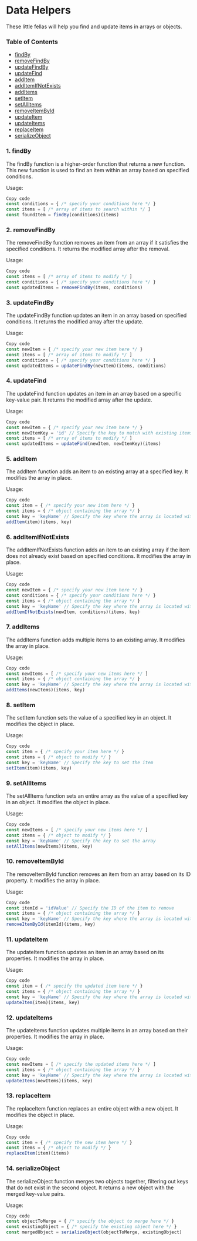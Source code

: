 # Data Helpers

These little fellas will help you find and update items in arrays or objects.

### Table of Contents
- [findBy](#1-findby)
- [removeFindBy](#2-removefindby)
- [updateFindBy](#3-updatefindby)
- [updateFind](#4-updatefind)
- [addItem](#5-additem)
- [addItemIfNotExists](#6-additemifnotexists)
- [addItems](#7-additems)
- [setItem](#8-setitem)
- [setAllItems](#9-setallitems)
- [removeItemById](#10-removeitembyid)
- [updateItem](#11-updateitem)
- [updateItems](#12-updateitems)
- [replaceItem](#13-replaceitem)
- [serializeObject](#14-serializeobject)

<a name="findBy"></a>

### 1. findBy
The findBy function is a higher-order function that returns a new function. This new function is used to find an item within an array based on specified conditions.

Usage:

```typescript
Copy code
const conditions = { /* specify your conditions here */ }
const items = [ /* array of items to search within */ ]
const foundItem = findBy(conditions)(items)
```
<a name="removeFindBy"></a>

### 2. removeFindBy
The removeFindBy function removes an item from an array if it satisfies the specified conditions. It returns the modified array after the removal.

Usage:

```typescript
Copy code
const items = [ /* array of items to modify */ ]
const conditions = { /* specify your conditions here */ }
const updatedItems = removeFindBy(items, conditions)
```
<a name="updateFindBy"></a>

### 3. updateFindBy
The updateFindBy function updates an item in an array based on specified conditions. It returns the modified array after the update.

Usage:

```typescript
Copy code
const newItem = { /* specify your new item here */ }
const items = [ /* array of items to modify */ ]
const conditions = { /* specify your conditions here */ }
const updatedItems = updateFindBy(newItem)(items, conditions)
```
<a name="updateFind"></a>

### 4. updateFind
The updateFind function updates an item in an array based on a specific key-value pair. It returns the modified array after the update.

Usage:

```typescript
Copy code
const newItem = { /* specify your new item here */ }
const newItemKey = 'id' // Specify the key to match with existing items
const items = [ /* array of items to modify */ ]
const updatedItems = updateFind(newItem, newItemKey)(items)
```
<a name="addItem"></a>

### 5. addItem
The addItem function adds an item to an existing array at a specified key. It modifies the array in place.

Usage:

```typescript
Copy code
const item = { /* specify your new item here */ }
const items = { /* object containing the array */ }
const key = 'keyName' // Specify the key where the array is located within the items object
addItem(item)(items, key)
```
<a name="addItemIfNotExists"></a>

### 6. addItemIfNotExists
The addItemIfNotExists function adds an item to an existing array if the item does not already exist based on specified conditions. It modifies the array in place.

Usage:

```typescript
Copy code
const newItem = { /* specify your new item here */ }
const conditions = { /* specify your conditions here */ }
const items = { /* object containing the array */ }
const key = 'keyName' // Specify the key where the array is located within the items object
addItemIfNotExists(newItem, conditions)(items, key)
```
<a name="addItems"></a>

### 7. addItems
The addItems function adds multiple items to an existing array. It modifies the array in place.

Usage:

```typescript
Copy code
const newItems = [ /* specify your new items here */ ]
const items = { /* object containing the array */ }
const key = 'keyName' // Specify the key where the array is located within the items object
addItems(newItems)(items, key)
```
<a name="setItem"></a>

### 8. setItem
The setItem function sets the value of a specified key in an object. It modifies the object in place.

Usage:

```typescript
Copy code
const item = { /* specify your item here */ }
const items = { /* object to modify */ }
const key = 'keyName' // Specify the key to set the item
setItem(item)(items, key)
```
<a name="setAllItems"></a>

### 9. setAllItems
The setAllItems function sets an entire array as the value of a specified key in an object. It modifies the object in place.

Usage:

```typescript
Copy code
const newItems = [ /* specify your new items here */ ]
const items = { /* object to modify */ }
const key = 'keyName' // Specify the key to set the array
setAllItems(newItems)(items, key)
```
<a name="removeItemById"></a>

### 10. removeItemById
The removeItemById function removes an item from an array based on its ID property. It modifies the array in place.

Usage:

```typescript
Copy code
const itemId = 'idValue' // Specify the ID of the item to remove
const items = { /* object containing the array */ }
const key = 'keyName' // Specify the key where the array is located within the items object
removeItemById(itemId)(items, key)
```
<a name="updateItem"></a>

### 11. updateItem
The updateItem function updates an item in an array based on its properties. It modifies the array in place.

Usage:

```typescript
Copy code
const item = { /* specify the updated item here */ }
const items = { /* object containing the array */ }
const key = 'keyName' // Specify the key where the array is located within the items object
updateItem(item)(items, key)
```
<a name="updateItems"></a>

### 12. updateItems
The updateItems function updates multiple items in an array based on their properties. It modifies the array in place.

Usage:

```typescript
Copy code
const newItems = [ /* specify the updated items here */ ]
const items = { /* object containing the array */ }
const key = 'keyName' // Specify the key where the array is located within the items object
updateItems(newItems)(items, key)
```
<a name="replaceItem"></a>

### 13. replaceItem
The replaceItem function replaces an entire object with a new object. It modifies the object in place.

Usage:

```typescript
Copy code
const item = { /* specify the new item here */ }
const items = { /* object to modify */ }
replaceItem(item)(items)
```
<a name="serializeObject"></a>

### 14. serializeObject
The serializeObject function merges two objects together, filtering out keys that do not exist in the second object. It returns a new object with the merged key-value pairs.

Usage:

```typescript
Copy code
const objectToMerge = { /* specify the object to merge here */ }
const existingObject = { /* specify the existing object here */ }
const mergedObject = serializeObject(objectToMerge, existingObject)
